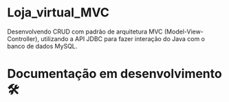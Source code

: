 # Loja_virtual_MVC
Desenvolvendo CRUD com padrão de arquitetura MVC (Model-View-Controller), utilizando a API JDBC para fazer interação do Java com o banco de dados MySQL.

# Documentação em desenvolvimento 🛠
